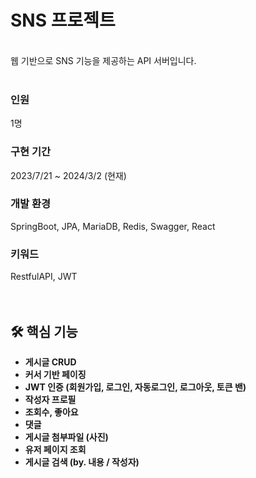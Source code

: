 # SNS 프로젝트

<br/>웹 기반으로 SNS 기능을 제공하는 API 서버입니다.<br/><br/>

### 인원
1명
### 구현 기간
2023/7/21 ~ 2024/3/2 (현재)
### 개발 환경
SpringBoot, JPA, MariaDB, Redis, Swagger, React
### 키워드
RestfulAPI, JWT
<br/><br/><br/>

## 🛠️ 핵심 기능
- __게시글 CRUD__
- __커서 기반 페이징__
- __JWT 인증 (회원가입, 로그인, 자동로그인, 로그아웃, 토큰 밴)__
- __작성자 프로필__
- __조회수, 좋아요__
- __댓글__
- __게시글 첨부파일 (사진)__
- __유저 페이지 조회__
- __게시글 검색 (by. 내용 / 작성자)__
